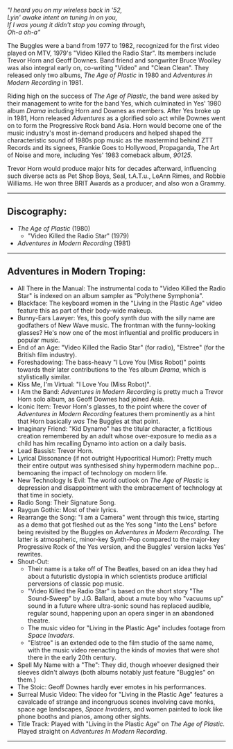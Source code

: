 _"I heard you on my wireless back in '52,  
Lyin' awake intent on tuning in on you,  
If I was young it didn't stop you coming through,  
Oh-a oh-a"_

The Buggles were a band from 1977 to 1982, recognized for the first video played on MTV, 1979's "Video Killed the Radio Star". Its members include Trevor Horn and Geoff Downes. Band friend and songwriter Bruce Woolley was also integral early on, co-writing "Video" and "Clean Clean". They released only two albums, _The Age of Plastic_ in 1980 and _Adventures in Modern Recording_ in 1981.

Riding high on the success of _The Age of Plastic_, the band were asked by their management to write for the band Yes, which culminated in Yes' 1980 album _Drama_ including Horn and Downes as members. After Yes broke up in 1981, Horn released _Adventures_ as a glorified solo act while Downes went on to form the Progressive Rock band Asia. Horn would become one of the music industry's most in-demand producers and helped shaped the characteristic sound of 1980s pop music as the mastermind behind ZTT Records and its signees, Frankie Goes to Hollywood, Propaganda, The Art of Noise and more, including Yes' 1983 comeback album, _90125_.

Trevor Horn would produce major hits for decades afterward, influencing such diverse acts as Pet Shop Boys, Seal, t.A.T.u., LeAnn Rimes, and Robbie Williams. He won three BRIT Awards as a producer, and also won a Grammy.

___

## Discography:

-   _The Age of Plastic_ (1980)
    -   "Video Killed the Radio Star" (1979)
-   _Adventures in Modern Recording_ (1981)

___

## Adventures in Modern Troping:

-   All There in the Manual: The instrumental coda to "Video Killed the Radio Star" is indexed on an album sampler as "Polythene Symphonia".
-   Blackface: The keyboard women in the "Living in the Plastic Age" video feature this as part of their body-wide makeup.
-   Bunny-Ears Lawyer: Yes, this goofy synth duo with the silly name are godfathers of New Wave music. The frontman with the funny-looking glasses? He's now one of the most influential and prolific producers in popular music.
-   End of an Age: "Video Killed the Radio Star" (for radio), "Elstree" (for the British film industry).
-   Foreshadowing: The bass-heavy "I Love You (Miss Robot)" points towards their later contributions to the Yes album _Drama_, which is stylistically similar.
-   Kiss Me, I'm Virtual: "I Love You (Miss Robot)".
-   I Am the Band: _Adventures in Modern Recording_ is pretty much a Trevor Horn solo album, as Geoff Downes had joined Asia.
-   Iconic Item: Trevor Horn's glasses, to the point where the cover of _Adventures in Modern Recording_ features them prominently as a hint that Horn basically _was_ The Buggles at that point.
-   Imaginary Friend: "Kid Dynamo" has the titular character, a fictitious creation remembered by an adult whose over-exposure to media as a child has him recalling Dynamo into action on a daily basis.
-   Lead Bassist: Trevor Horn.
-   Lyrical Dissonance (if not outright Hypocritical Humor): Pretty much their entire output was synthesised shiny hypermodern machine pop... bemoaning the impact of technology on modern life.
-   New Technology Is Evil: The world outlook on _The Age of Plastic_ is depression and disappointment with the embracement of technology at that time in society.
-   Radio Song: Their Signature Song.
-   Raygun Gothic: Most of their lyrics.
-   Rearrange the Song: "I am a Camera" went through this twice, starting as a demo that got fleshed out as the Yes song "Into the Lens" before being revisited by the Buggles on _Adventures in Modern Recording_. The latter is atmospheric, minor-key Synth-Pop compared to the major-key Progressive Rock of the Yes version, and the Buggles' version lacks Yes' rewrites.
-   Shout-Out:
    -   Their name is a take off of The Beatles, based on an idea they had about a futuristic dystopia in which scientists produce artificial perversions of classic pop music.
    -   "Video Killed the Radio Star" is based on the short story "The Sound-Sweep" by J.G. Ballard, about a mute boy who "vacuums up" sound in a future where ultra-sonic sound has replaced audible, regular sound, happening upon an opera singer in an abandoned theatre.
    -   The music video for "Living in the Plastic Age" includes footage from _Space Invaders_.
    -   "Elstree" is an extended ode to the film studio of the same name, with the music video reenacting the kinds of movies that were shot there in the early 20th century.
-   Spell My Name with a "The": They did, though whoever designed their sleeves didn't always (both albums notably just feature "Buggles" on them.)
-   The Stoic: Geoff Downes hardly ever emotes in his performances.
-   Surreal Music Video: The video for "Living in the Plastic Age" features a cavalcade of strange and incongruous scenes involving cave monks, space age landscapes, _Space Invaders_, and women painted to look like phone booths and pianos, among other sights.
-   Title Track: Played with "Living in the Plastic Age" on _The Age of Plastic._ Played straight on _Adventures In Modern Recording_.

___